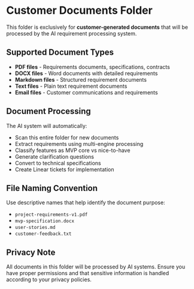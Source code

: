 # Customer Documents Folder

This folder is exclusively for **customer-generated documents** that will be processed by the AI requirement processing system.

## Supported Document Types

- **PDF files** - Requirements documents, specifications, contracts
- **DOCX files** - Word documents with detailed requirements
- **Markdown files** - Structured requirement documents
- **Text files** - Plain text requirement documents
- **Email files** - Customer communications and requirements

## Document Processing

The AI system will automatically:
- Scan this entire folder for new documents
- Extract requirements using multi-engine processing
- Classify features as MVP core vs nice-to-have
- Generate clarification questions
- Convert to technical specifications
- Create Linear tickets for implementation

## File Naming Convention

Use descriptive names that help identify the document purpose:
- `project-requirements-v1.pdf`
- `mvp-specification.docx`
- `user-stories.md`
- `customer-feedback.txt`

## Privacy Note

All documents in this folder will be processed by AI systems. Ensure you have proper permissions and that sensitive information is handled according to your privacy policies.
